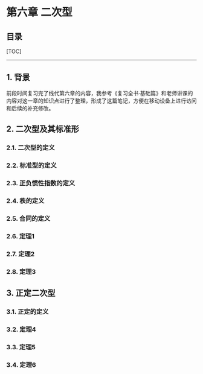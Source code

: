 第六章 二次型
============

目录
----------

[TOC]

---

## 1. 背景

前段时间复习完了线代第六章的内容，我参考《复习全书·基础篇》和老师讲课的内容对这一章的知识点进行了整理，形成了这篇笔记，方便在移动设备上进行访问和后续的补充修改。

## 2. 二次型及其标准形

### 2.1. 二次型的定义

### 2.2. 标准型的定义

### 2.3. 正负惯性指数的定义

### 2.4. 秩的定义

### 2.5. 合同的定义

### 2.6. 定理1

### 2.7. 定理2

### 2.8. 定理3

## 3. 正定二次型

### 3.1. 正定的定义

### 3.2. 定理4

### 3.3. 定理5

### 3.4. 定理6

